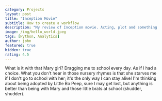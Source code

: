 ```yaml
---
category: Projects
layout: post
title: "Inception Movie"
subtitle: How to create a workflow
description: "My review of Inception movie. Acting, plot and something else in this short description."
image: /img/hello_world.jpeg
tags: [Python, Analytics]
author: john
featured: true
hidden: true
rating: 4.5
---
```


What is it with that Mary girl?  Dragging me to school every day. As if I had a choice.  What you don't hear in those nursery rhymes is that she starves me if I don't go to school with her; it's the only way I can stay alive!  I'm thinking about being adopted by Little Bo Peep, sure I may get lost, but anything is better than being with Mary and those little brats at school (shudder, shudder).
